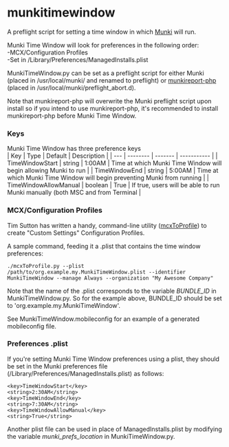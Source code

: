 # munkitimewindow
A preflight script for setting a time window in which [Munki](https://github.com/munki/munki) will run.  

Munki Time Window will look for preferences in the following order:  
	-MCX/Configuration Profiles  
	-Set in /Library/Preferences/ManagedInstalls.plist  
	
MunkiTimeWindow.py can be set as a preflight script for either Munki (placed in /usr/local/munki/ and renamed to preflight) or [munkireport-php](https://github.com/munkireport/munkireport-php) (placed in /usr/local/munki/preflight_abort.d).

Note that munkireport-php will overwrite the Munki preflight script upon install so if you intend to use munkireport-php, it's recommended to install munkireport-php before Munki Time Window.

### Keys
Munki Time Window has three preference keys  
| Key | Type | Default | Description |
| --- | -------- | ------- | ----------- |
| TimeWindowStart | string | 1:00AM | Time at which Munki Time Window will begin allowing Munki to run |
| TimeWindowEnd | string | 5:00AM | Time at which Munki Time Window will begin preventing Munki from running |
| TimeWindowAllowManual | boolean | True | If true, users will be able to run Munki manually (both MSC and from Terminal |

### MCX/Configuration Profiles
Tim Sutton has written a handy, command-line utility ([mcxToProfile](https://github.com/timsutton/mcxToProfile)) to create "Custom Settings" Configuration Profiles.

A sample command, feeding it a .plist that contains the time window preferences:
```
./mcxToProfile.py --plist /path/to/org.example.my.MunkiTimeWindow.plist --identifier MunkiTimeWindow --manage Always --organization "My Awesome Company"
```
Note that the name of the .plist corresponds to the variable *BUNDLE_ID* in MunkiTimeWindow.py. So for the example above, BUNDLE_ID should be set to 'org.example.my.MunkiTimeWindow'.

See MunkiTimeWindow.mobileconfig for an example of a generated mobileconfig file.  

### Preferences .plist
If you're setting Munki Time Window preferences using a plist, they should be set in the Munki preferences file (/Library/Preferences/ManagedInstalls.plist) as follows:
```
<key>TimeWindowStart</key>
<string>2:30AM</string>
<key>TimeWindowEnd</key>
<string>7:30AM</string>
<key>TimeWindowAllowManual</key>
<string>True</string>
```
  
Another plist file can be used in place of ManagedInstalls.plist by modifying the variable *munki_prefs_location* in MunkiTimeWindow.py.
